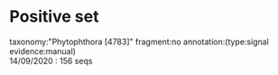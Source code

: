
# Positive set
taxonomy:"Phytophthora [4783]" fragment:no annotation:(type:signal evidence:manual)  
14/09/2020 : 156 seqs  